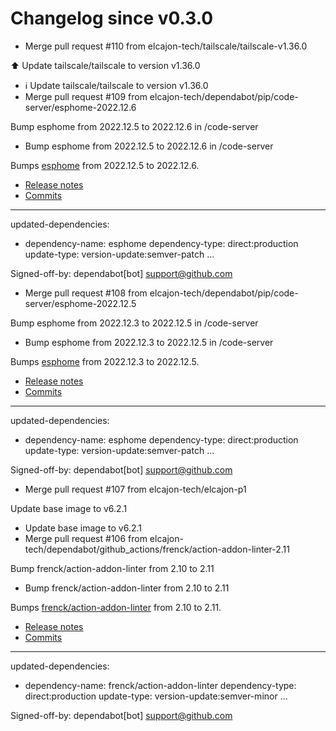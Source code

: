 # Changelog since v0.3.0
- Merge pull request #110 from elcajon-tech/tailscale/tailscale-v1.36.0

⬆️ Update tailscale/tailscale to version v1.36.0 
- ℹ️ Update tailscale/tailscale to version v1.36.0 
- Merge pull request #109 from elcajon-tech/dependabot/pip/code-server/esphome-2022.12.6

Bump esphome from 2022.12.5 to 2022.12.6 in /code-server 
- Bump esphome from 2022.12.5 to 2022.12.6 in /code-server

Bumps [esphome](https://github.com/esphome/esphome) from 2022.12.5 to 2022.12.6.
- [Release notes](https://github.com/esphome/esphome/releases)
- [Commits](https://github.com/esphome/esphome/compare/2022.12.5...2022.12.6)

---
updated-dependencies:
- dependency-name: esphome
  dependency-type: direct:production
  update-type: version-update:semver-patch
...

Signed-off-by: dependabot[bot] <support@github.com> 
- Merge pull request #108 from elcajon-tech/dependabot/pip/code-server/esphome-2022.12.5

Bump esphome from 2022.12.3 to 2022.12.5 in /code-server 
- Bump esphome from 2022.12.3 to 2022.12.5 in /code-server

Bumps [esphome](https://github.com/esphome/esphome) from 2022.12.3 to 2022.12.5.
- [Release notes](https://github.com/esphome/esphome/releases)
- [Commits](https://github.com/esphome/esphome/compare/2022.12.3...2022.12.5)

---
updated-dependencies:
- dependency-name: esphome
  dependency-type: direct:production
  update-type: version-update:semver-patch
...

Signed-off-by: dependabot[bot] <support@github.com> 
- Merge pull request #107 from elcajon-tech/elcajon-p1

Update base image to v6.2.1 
- Update base image to v6.2.1 
- Merge pull request #106 from elcajon-tech/dependabot/github_actions/frenck/action-addon-linter-2.11

Bump frenck/action-addon-linter from 2.10 to 2.11 
- Bump frenck/action-addon-linter from 2.10 to 2.11

Bumps [frenck/action-addon-linter](https://github.com/frenck/action-addon-linter) from 2.10 to 2.11.
- [Release notes](https://github.com/frenck/action-addon-linter/releases)
- [Commits](https://github.com/frenck/action-addon-linter/compare/v2.10...v2.11)

---
updated-dependencies:
- dependency-name: frenck/action-addon-linter
  dependency-type: direct:production
  update-type: version-update:semver-minor
...

Signed-off-by: dependabot[bot] <support@github.com> 
